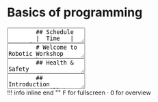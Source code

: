 # Basics of programming

<div class="reveal deck1">
  <div class="slides">
    <section data-markdown>
      <textarea data-template>
        ## Schedule
        |  Time   | Event |
        |:-------:|:------|
        | 2:00 pm | Welcoming and briefing |
        | 2:10 pm | Basic of general programming, Arduino programming, and robot control mechanism |
        | 2:40 pm | Arduino coding tutorials with little turtle robot from keyestudio |
        | 3:20 pm | Quick challenge |
        | 4:00 pm | See you around |
      </textarea>
    </section>
    <section data-markdown>
      <textarea data-template>
        # Welcome to Robotic Workshop
        by Sunway University, School of Engineering and Technology
      </textarea>
    </section>
    <section data-markdown>
      <textarea data-template>
        ## Health & Safety
        Fire extinguishers &middot; First aid kits &middot; Exits &middot; Staircase &middot; Water &middot; Shoes
      </textarea>
    </section>
    <section data-markdown>
      <textarea data-template>
        ## Introduction
        We will be using the little turtle robot from keyestudio with Arduino programming<br>
        <img alt="keyestudio robot" src="https://wiki.keyestudio.com/images/2/25/%E5%9B%BE%E7%89%871_-_ks0364.png" style="height:300px">
      </textarea>
    </section>
  </div>
</div>
!!! info inline end ""
    <kbd>F</kbd> for fullscreen &middot;
    <kbd>O</kbd> for overview